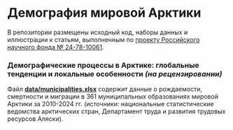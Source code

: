 # Демография мировой Арктики
В репозитории размещены исходный код, наборы данных и иллюстрации к статьям, выполненным по [проекту Российского научного фонда № 24-78-10061](https://arcdem.ru/).

### **Демографические процессы в Арктике: глобальные тенденции и локальные особенности** *(на рецензировании)*
Файл [**data/municipalities.xlsx**](/data/municipalities.xlsx) содержит данные о рождаемости, смертности и миграции в 361 муниципальных образованиях мировой Арктики за 2010-2024 гг. (источники: национальные статистические ведомства арктических стран, Департамент труда и развития трудовых ресурсов Аляски).
